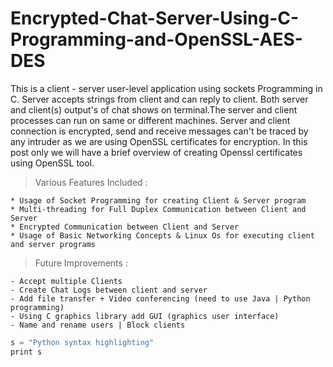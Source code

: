 # Encrypted-Chat-Server-Using-C-Programming-and-OpenSSL-AES-DES

This is a client - server user-level application using sockets Programming in C. Server accepts strings from client and can reply to client. Both server and client(s) output's of chat shows on terminal.The server and client processes can run on same or different machines. Server and client connection is encrypted, send and receive messages can't be traced by any intruder as we are using OpenSSL certificates for encryption. In this post only we will have a brief overview of creating Openssl certificates using OpenSSL tool.

 > Various Features Included  :

    * Usage of Socket Programming for creating Client & Server program
    * Multi-threading for Full Duplex Communication between Client and Server
    * Encrypted Communication between Client and Server 
    * Usage of Basic Networking Concepts & Linux Os for executing client and server programs


> Future Improvements :

    - Accept multiple Clients 
    - Create Chat Logs between client and server
    - Add file transfer + Video conferencing (need to use Java | Python programming)
    - Using C graphics library add GUI (graphics user interface)
    - Name and rename users | Block clients
    
```C++
s = "Python syntax highlighting"
print s
```
